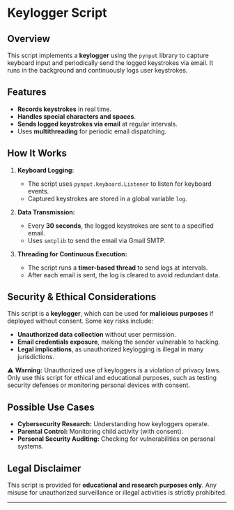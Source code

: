 # Keylogger Script

##  Overview
This script implements a **keylogger** using the `pynput` library to capture keyboard input and periodically send the logged keystrokes via email. It runs in the background and continuously logs user keystrokes.

##  Features
- **Records keystrokes** in real time.
- **Handles special characters and spaces**.
- **Sends logged keystrokes via email** at regular intervals.
- Uses **multithreading** for periodic email dispatching.

##  How It Works
1. **Keyboard Logging:**
   - The script uses `pynput.keyboard.Listener` to listen for keyboard events.
   - Captured keystrokes are stored in a global variable `log`.

2. **Data Transmission:**
   - Every **30 seconds**, the logged keystrokes are sent to a specified email.
   - Uses `smtplib` to send the email via Gmail SMTP.

3. **Threading for Continuous Execution:**
   - The script runs a **timer-based thread** to send logs at intervals.
   - After each email is sent, the log is cleared to avoid redundant data.

##  Security & Ethical Considerations
This script is a **keylogger**, which can be used for **malicious purposes** if deployed without consent. Some key risks include:
- **Unauthorized data collection** without user permission.
- **Email credentials exposure**, making the sender vulnerable to hacking.
- **Legal implications**, as unauthorized keylogging is illegal in many jurisdictions.

⚠ **Warning:** Unauthorized use of keyloggers is a violation of privacy laws. Only use this script for ethical and educational purposes, such as testing security defenses or monitoring personal devices with consent.

##  Possible Use Cases
- **Cybersecurity Research:** Understanding how keyloggers operate.
- **Parental Control:** Monitoring child activity (with consent).
- **Personal Security Auditing:** Checking for vulnerabilities on personal systems.

##  Legal Disclaimer
This script is provided for **educational and research purposes only**. Any misuse for unauthorized surveillance or illegal activities is strictly prohibited.

---
